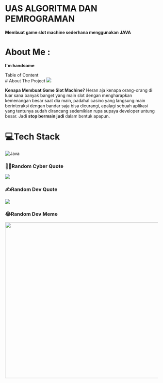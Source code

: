 # UAS ALGORITMA DAN PEMROGRAMAN
**Membuat game slot machine sederhana menggunakan JAVA**

# About Me :
**I'm handsome**

<summary>Table of Content</summary>
# About The Project
<img src="https://unsplash.com/illustrations/a-blue-and-white-icon-of-a-slot-machine-imj0DtMw5eY">

**Kenapa Membuat Game Slot Machine?**
Heran aja kenapa orang-orang di luar sana banyak banget yang main slot dengan mengharapkan kemenangan besar saat dia main, padahal casino yang langsung main berinteraksi dengan bandar saja bisa dicurangi, apalagi sebuah aplikasi yang tentunya sudah dirancang sedemikian rupa supaya developer untung besar. Jadi **stop bermain judi** dalam bentuk apapun. 

# 💻Tech Stack
![Java](https://img.shields.io/badge/java-%23ED8B00.svg?style=for-the-badge&logo=java&logoColor=white)

### 🧑‍💻Random Cyber Quote
![](https://github-readme-cyber-quotes.vercel.app/api?type=horizontal&theme=gruvbox)

### ✍️Random Dev Quote
![](https://quotes-github-readme.vercel.app/api?type=horizontal&theme=radical)

### 😂Random Dev Meme
<img src="https://devhumor.com/" width="512px"/>


